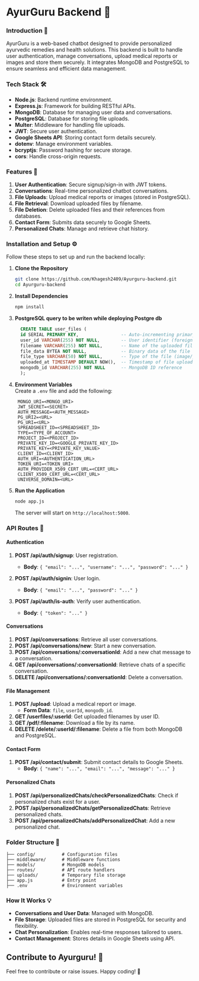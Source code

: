 # AyurGuru Backend 🌱

### Introduction 🌿  
AyurGuru is a web-based chatbot designed to provide personalized ayurvedic remedies and health solutions. This backend is built to handle user authentication, manage conversations, upload medical reports or images and store them securely. It integrates MongoDB and PostgreSQL to ensure seamless and efficient data management.  

### Tech Stack 🛠️  
- **Node.js**: Backend runtime environment.  
- **Express.js**: Framework for building RESTful APIs.  
- **MongoDB**: Database for managing user data and conversations.  
- **PostgreSQL**: Database for storing file uploads.  
- **Multer**: Middleware for handling file uploads.  
- **JWT**: Secure user authentication.  
- **Google Sheets API**: Storing contact form details securely.  
- **dotenv**: Manage environment variables.  
- **bcryptjs**: Password hashing for secure storage.  
- **cors**: Handle cross-origin requests.

### Features 🚀  
1. **User Authentication**: Secure signup/sign-in with JWT tokens.  
2. **Conversations**: Real-time personalized chatbot conversations.  
3. **File Uploads**: Upload medical reports or images (stored in PostgreSQL).  
4. **File Retrieval**: Download uploaded files by filename.  
5. **File Deletion**: Delete uploaded files and their references from databases.  
6. **Contact Form**: Submits data securely to Google Sheets.  
7. **Personalized Chats**: Manage and retrieve chat history.  

### Installation and Setup ⚙️  
Follow these steps to set up and run the backend locally:  

1. **Clone the Repository**  
   ```bash  
   git clone https://github.com/Khagesh2409/Ayurguru-backend.git
   cd Ayurguru-backend
   ```  

2. **Install Dependencies**  
   ```bash  
   npm install  
   ```
3. **PostgreSQL query to be writen while deploying Postgre db**
   ```sql
     CREATE TABLE user_files (
     id SERIAL PRIMARY KEY,                -- Auto-incrementing primary key
     user_id VARCHAR(255) NOT NULL,        -- User identifier (foreign key reference, if needed)
     filename VARCHAR(255) NOT NULL,       -- Name of the uploaded file
     file_data BYTEA NOT NULL,             -- Binary data of the file
     file_type VARCHAR(50) NOT NULL,       -- Type of the file (image/pdf)
     uploaded_at TIMESTAMP DEFAULT NOW(),  -- Timestamp of file upload (defaults to current time)
     mongodb_id VARCHAR(255) NOT NULL      -- MongoDB ID reference
     );
   ```

5. **Environment Variables**  
   Create a `.env` file and add the following:  
   ```plaintext  
    MONGO_URI=<MONGO_URI>
    JWT_SECRET=<SECRET>
    AUTH_MESSAGE=<AUTH_MESSAGE>
    PG_URI2=<URL>
    PG_URI=<URL>
    SPREADSHEET_ID=<SPREADSHEET_ID>
    TYPE=<TYPE_OF_ACCOUNT>
    PROJECT_ID=<PROJECT_ID>
    PRIVATE_KEY_ID=<GOOGLE_PRIVATE_KEY_ID>
    PRIVATE_KEY=<PRIVATE_KEY_VALUE>
    CLIENT_ID=<CLIENT_ID>
    AUTH_URI=<AUTHENTICATION_URL>
    TOKEN_URI=<TOKEN_URI>
    AUTH_PROVIDER_X509_CERT_URL=<CERT_URL>
    CLIENT_X509_CERT_URL=<CERT_URL>
    UNIVERSE_DOMAIN=<URL> 
   ```  

6. **Run the Application**  
   ```bash  
   node app.js
   ```  
   The server will start on `http://localhost:5000`.  


### API Routes 📄

#### **Authentication**  
1. **POST /api/auth/signup**: User registration.  
   - **Body**: `{ "email": "...", "username": "...", "password": "..." }`  

2. **POST /api/auth/signin**: User login.  
   - **Body**: `{ "email": "...", "password": "..." }`  

3. **POST /api/auth/is-auth**: Verify user authentication.  
   - **Body**: `{ "token": "..." }`  


#### **Conversations**  
1. **POST /api/conversations**: Retrieve all user conversations.  
2. **POST /api/conversations/new**: Start a new conversation.  
3. **POST /api/conversations/:conversationId**: Add a new chat message to a conversation.  
4. **GET /api/conversations/:conversationId**: Retrieve chats of a specific conversation.  
5. **DELETE /api/conversations/:conversationId**: Delete a conversation.  


#### **File Management**  
1. **POST /upload**: Upload a medical report or image.  
   - **Form Data**: `file`, `userId`, `mongodb_id`.  
2. **GET /userfiles/:userId**: Get uploaded filenames by user ID.  
3. **GET /pdf/:filename**: Download a file by its name.  
4. **DELETE /delete/:userId/:filename**: Delete a file from both MongoDB and PostgreSQL.  


#### **Contact Form**  
1. **POST /api/contact/submit**: Submit contact details to Google Sheets.  
   - **Body**: `{ "name": "...", "email": "...", "message": "..." }`  


#### **Personalized Chats**  
1. **POST /api/personalizedChats/checkPersonalizedChats**: Check if personalized chats exist for a user.  
2. **POST /api/personalizedChats/getPersonalizedChats**: Retrieve personalized chats.  
3. **POST /api/personalizedChats/addPersonalizedChat**: Add a new personalized chat.  


### Folder Structure 📂  
```
├── config/          # Configuration files
├── middleware/      # Middleware functions
├── models/          # MongoDB models  
├── routes/          # API route handlers  
├── uploads/         # Temporary file storage  
├── app.js           # Entry point  
├── .env             # Environment variables  
```  

### How It Works 💡  
- **Conversations and User Data**: Managed with MongoDB.  
- **File Storage**: Uploaded files are stored in PostgreSQL for security and flexibility.  
- **Chat Personalization**: Enables real-time responses tailored to users.  
- **Contact Management**: Stores details in Google Sheets using API.  

## Contribute to Ayurguru! 🌟
Feel free to contribute or raise issues. Happy coding! 🚀
